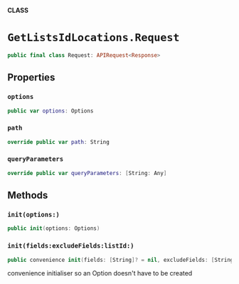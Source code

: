 **CLASS**

# `GetListsIdLocations.Request`

```swift
public final class Request: APIRequest<Response>
```

## Properties
### `options`

```swift
public var options: Options
```

### `path`

```swift
override public var path: String
```

### `queryParameters`

```swift
override public var queryParameters: [String: Any]
```

## Methods
### `init(options:)`

```swift
public init(options: Options)
```

### `init(fields:excludeFields:listId:)`

```swift
public convenience init(fields: [String]? = nil, excludeFields: [String]? = nil, listId: String)
```

convenience initialiser so an Option doesn't have to be created
